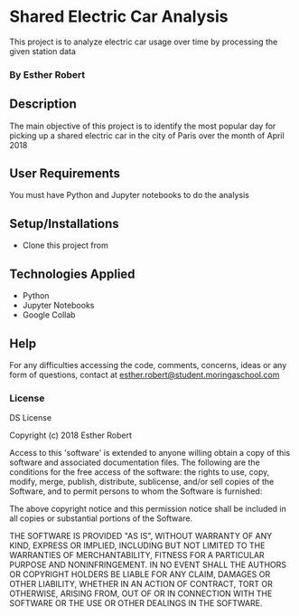 # Shared Electric Car Analysis 
This project is to analyze electric car usage over time by processing the given station data

### By Esther Robert

## Description

The main objective of this project is to identify the most popular day for picking up a shared electric car in the city of Paris over the month of April 2018 


## User Requirements
You must have Python and Jupyter notebooks to do the analysis 

## Setup/Installations

* Clone this project from 


## Technologies Applied

* Python 
* Jupyter Notebooks 
* Google Collab


## Help 

For any difficulties accessing the code, comments, concerns, ideas or any form of questions, contact at esther.robert@student.moringaschool.com

### License

DS License

Copyright (c) 2018 Esther Robert

Access to this 'software' is extended to anyone willing obtain a copy of this software and associated documentation files. The following are the conditions for the free access of the software: the rights to use, copy, modify, merge, publish, distribute, sublicense, and/or sell copies of the Software, and to permit persons to whom the Software is furnished:

The above copyright notice and this permission notice shall be included in all copies or substantial portions of the Software.

THE SOFTWARE IS PROVIDED "AS IS", WITHOUT WARRANTY OF ANY KIND, EXPRESS OR IMPLIED, INCLUDING BUT NOT LIMITED TO THE WARRANTIES OF MERCHANTABILITY, FITNESS FOR A PARTICULAR PURPOSE AND NONINFRINGEMENT. IN NO EVENT SHALL THE AUTHORS OR COPYRIGHT HOLDERS BE LIABLE FOR ANY CLAIM, DAMAGES OR OTHER LIABILITY, WHETHER IN AN ACTION OF CONTRACT, TORT OR OTHERWISE, ARISING FROM, OUT OF OR IN CONNECTION WITH THE SOFTWARE OR THE USE OR OTHER DEALINGS IN THE SOFTWARE.

